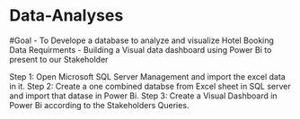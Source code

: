 # Data-Analyses
#Goal - To Develope a database to analyze and visualize Hotel Booking Data
Requirments - Building a Visual data dashboard using Power Bi to present to our Stakeholder

Step 1: Open Microsoft SQL Server Management and import the excel data in it.
Step 2: Create a one combined databse from Excel sheet in SQL server and import that datase in Power Bi.
Step 3: Create a Visual Dashboard in Power Bi according to the Stakeholders Queries.
